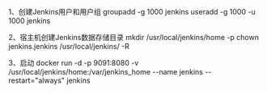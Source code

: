 1、创建Jenkins用户和用户组
groupadd -g 1000 jenkins
useradd -g 1000 -u 1000 jenkins

2、宿主机创建Jenkins数据存储目录
mkdir /usr/local/jenkins/home -p
chown jenkins.jenkins /usr/local/jenkins/ -R

3、启动
docker run -d -p 9091:8080 -v /usr/local/jenkins/home:/var/jenkins_home --name jenkins --restart="always" jenkins